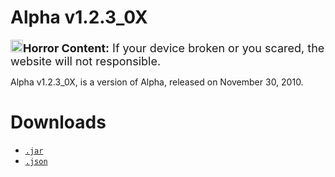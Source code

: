 # Alpha v1.2.3_0X

<img src="/minecraft.jar/stop.png" height="20px" width="20px"><span style="font-size: 18px;">**Horror Content:** If your device broken or you scared, the website will not responsible.</span>

Alpha v1.2.3_0X, is a version of Alpha, released on November 30, 2010.

# Downloads

- <a href="a1.2.3_0x/a1.2.3_0x.jar" download><code>.jar</code></a>
- <a href="a1.2.3_0x/a1.2.3_0x.json" download><code>.json</code></a>
